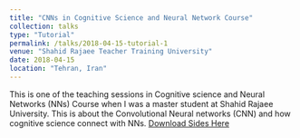 ```yaml
---
title: "CNNs in Cognitive Science and Neural Network Course"
collection: talks
type: "Tutorial"
permalink: /talks/2018-04-15-tutorial-1
venue: "Shahid Rajaee Teacher Training University"
date: 2018-04-15
location: "Tehran, Iran"
---
```


This is one of the teaching sessions in Cognitive science and Neural Networks (NNs) Course when I was a master student at Shahid Rajaee University. This is about the Convolutional Neural networks (CNN) and how cognitive science connect with NNs.
[Download Sides Here](https://www.slideshare.net/mahyamk/cnns-in-csnn-course)